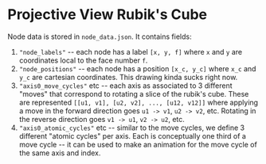 Projective View Rubik's Cube
============================

Node data is stored in `node_data.json`.  It contains fields:

1. `"node_labels"` -- each node has a label `[x, y, f]` where `x` and `y` are coordinates local to the face number `f`.
2. `"node_positions"` -- each node has a position `[x_c, y_c]` where `x_c` and `y_c` are cartesian coordinates.  This drawing kinda sucks right now.
3. `"axis0_move_cycles"` etc -- each axis as associated to 3 different "moves" that correspond to rotating a slice of the rubik's cube.  These are represented `[[u1, v1], [u2, v2], ..., [u12, v12]]` where applying a move in the forward direction goes `u1 -> v1`, `u2 -> v2`, etc.  Rotating in the reverse direction goes `v1 -> u1`, `v2 -> u2`, etc.
4. `"axis0_atomic_cycles"` etc -- similar to the move cycles, we define 3 different "atomic cycles" per axis.  Each is conceptually one third of a move cycle -- it can be used to make an animation for the move cycle of the same axis and index.

